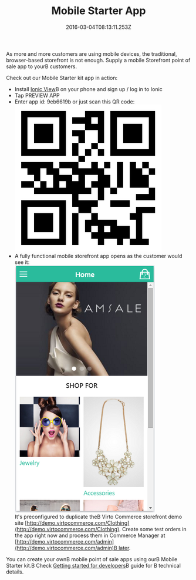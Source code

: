 ﻿---
title: Mobile Starter App
description: The article about Virto Commerce Mobile Starter App
layout: docs
date: 2016-03-04T08:13:11.253Z
sorting: 1
---
As more and more customers are using mobile devices, the traditional, browser-based storefront is not enough. Supply a mobile Storefront point of sale app to yourВ customers.

Check out our Mobile Starter kit app in action:

* Install <a href="http://view.ionic.io/" rel="nofollow">Ionic View</a>В on your phone and sign up / log in to Ionic
* Tap PREVIEW APP
* Enter app id: 9eb6619b or just scan this QR code:
![](../../assets/images/docs/qr_9eb6619b.png)
* A fully functional mobile storefront app opens as the customer would see it:  
![](../../assets/images/docs/00-home.PNG)  
It's preconfigured to duplicate theВ Virto Commerce storefront demo site [http://demo.virtocommerce.com/Clothing](http://demo.virtocommerce.com/Clothing). Create some test orders in the app right now and process them in Commerce Manager at [http://demo.virtocommerce.com/admin](http://demo.virtocommerce.com/admin)В later.  
  
You can create your ownВ mobile point of sale apps using ourВ Mobile Starter kit.В Check [Getting started for developers](docs/vc2devguide/development-scenarios/mobile-starter-kit-getting-started)В guide for В technical details.
